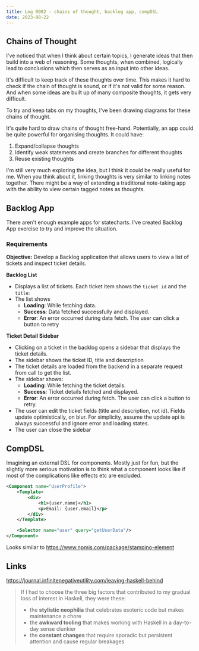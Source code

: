 ```yaml
---
title: Log 0002 - chains of thought, backlog app, compDSL
date: 2023-08-22
---
```


## Chains of Thought

I've noticed that when I think about certain topics, I generate ideas that then build into a web of reasoning. Some thoughts, when combined, logically lead to conclusions which then serves as an input into other ideas.

It's difficult to keep track of these thoughts over time. This makes it hard to check if the chain of thought is sound, or if it's not valid for some reason. And when some ideas are built up of many composite thoughts, it gets very difficult.

To try and keep tabs on my thoughts, I've been drawing diagrams for these chains of thought.

It's quite hard to draw chains of thought free-hand. Potentially, an app could be quite powerful for organising thoughts. It could have:

1. Expand/collapse thoughts
2. Identify weak statements and create branches for different thoughts
3. Reuse existing thoughts

I'm still very much exploring the idea, but I think it could be really useful for me.
When you think about it, linking thoughts is very similar to linking notes together. There might be a way of extending a traditional note-taking app with the ability to view certain tagged notes as thoughts.

## Backlog App

There aren't enough example apps for statecharts. I've created Backlog App exercise to try and improve the situation.

### Requirements

**Objective:** Develop a Backlog application that allows users to view a list of tickets and inspect ticket details.

**Backlog List**

- Displays a list of tickets. Each ticket item shows the `ticket id` and the `title`:
- The list shows
  - **Loading**: While fetching data.
  - **Success**: Data fetched successfully and displayed.
  - **Error**: An error occurred during data fetch. The user can click a button to retry

**Ticket Detail Sidebar**

- Clicking on a ticket in the backlog opens a sidebar that displays the ticket details.
- The sidebar shows the ticket ID, title and description
- The ticket details are loaded from the backend in a separate request from call to get the list.
- The sidebar shows:
  - **Loading**: While fetching the ticket details.
  - **Success**: Ticket details fetched and displayed.
  - **Error**: An error occurred during fetch. The user can click a button to retry.
- The user can edit the ticket fields (title and description, not id). Fields update optimistically, on blur. For simplicity, assume the update api is always successful and ignore error and loading states.
- The user can close the sidebar

## CompDSL

Imagining an external DSL for components. Mostly just for fun, but the slightly more serious motivation is to think what a component looks like if most of the complications like effects etc are excluded.

```xml
<Component name="UserProfile">
    <Template>
        <div>
            <h1>{user.name}</h1>
            <p>Email: {user.email}</p>
        </div>
    </Template>

    <Selector name="user" query="getUserData"/>
</Component>

```

Looks similar to https://www.npmjs.com/package/stampino-element

## Links

https://journal.infinitenegativeutility.com/leaving-haskell-behind

> If I had to choose the three big factors that contributed to my gradual loss of interest in Haskell, they were these:
>
> - the **stylistic neophilia** that celebrates esoteric code but makes maintenance a chore
> - the **awkward tooling** that makes working with Haskell in a day-to-day sense clunkier
> - the **constant changes** that require sporadic but persistent attention and cause regular breakages
